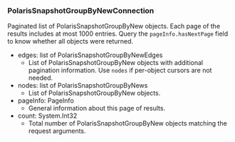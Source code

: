 ### PolarisSnapshotGroupByNewConnection
Paginated list of PolarisSnapshotGroupByNew objects. Each page of the results includes at most 1000 entries. Query the `pageInfo.hasNextPage` field to know whether all objects were returned.

- edges: list of PolarisSnapshotGroupByNewEdges
  - List of PolarisSnapshotGroupByNew objects with additional pagination information. Use `nodes` if per-object cursors are not needed.
- nodes: list of PolarisSnapshotGroupByNews
  - List of PolarisSnapshotGroupByNew objects.
- pageInfo: PageInfo
  - General information about this page of results.
- count: System.Int32
  - Total number of PolarisSnapshotGroupByNew objects matching the request arguments.
